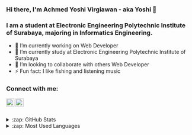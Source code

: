 ### Hi there, I'm Achmed Yoshi Virgiawan - aka Yoshi 👋

### I am a student at Electronic Engineering Polytechnic Institute of Surabaya, majoring in Informatics Engineering.

<!--
**yoshivirgiawan/yoshivirgiawan** is a ✨ _special_ ✨ repository because its `README.md` (this file) appears on your GitHub profile.

Here are some ideas to get you started:
- 🤔 I’m looking for help with ...
- 💬 Ask me about ...
- 📫 How to reach me: ...
- 😄 Pronouns: ...
-->

- 🔭 I’m currently working on Web Developer
- 🌱 I’m currently study at Electronic Engineering Polytechnic Institute of Surabaya
- 👯 I’m looking to collaborate with others Web Developer
- ⚡ Fun fact: I like fishing and listening music

### Connect with me:

[<img align="left" alt="codeSTACKr | LinkedIn" width="22px" src="https://cdn.jsdelivr.net/npm/simple-icons@v3/icons/linkedin.svg" />][linkedin]
[<img align="left" alt="codeSTACKr | Instagram" width="22px" src="https://cdn.jsdelivr.net/npm/simple-icons@v3/icons/instagram.svg" />][instagram]

<br><br>

<details>
  <summary>:zap: GitHub Stats</summary>

  <img alt="codeSTACKr's GitHub Stats" src="https://github-readme-stats.codestackr.vercel.app/api?username=yoshivirgiawan&show_icons=true&hide_border=true" />

</details>

<details>
  <summary>:zap: Most Used Languages</summary>

  <img alt="codeSTACKr's GitHub Stats" src="https://github-readme-stats.vercel.app/api/top-langs/?username=yoshivirgiawan&layout=compact&show_icons=true&hide_border=true" />

</details>

[instagram]: https://www.instagram.com/yoshivirgiawan
[linkedin]: https://www.linkedin.com/in/achmed-yoshi-virgiawan-1a8a45b5
